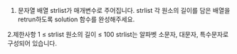 1. 문자열 배열 strlist가 매개변수로 주어집니다. strlist 각 원소의 길이를 담은 배열을 retrun하도록 solution 함수를 완성해주세요.

2.제한사항
1 ≤ strlist 원소의 길이 ≤ 100
strlist는 알파벳 소문자, 대문자, 특수문자로 구성되어 있습니다.
